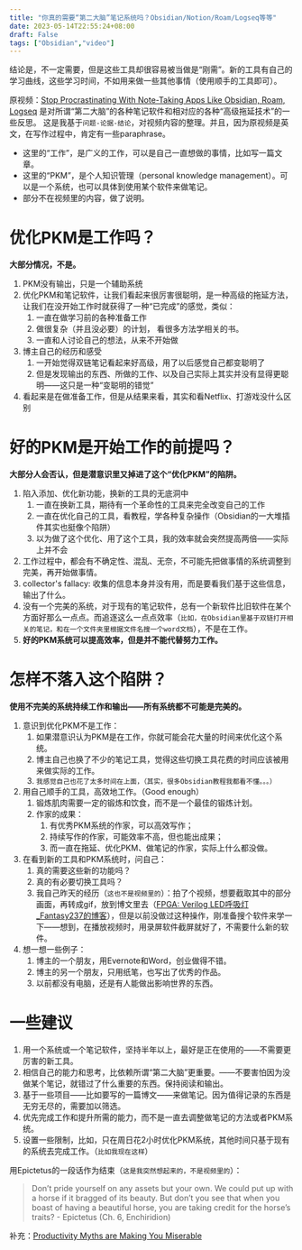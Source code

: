 ```yaml
---
title: "你真的需要“第二大脑”笔记系统吗？Obsidian/Notion/Roam/Logseq等等"
date: 2023-05-14T22:55:24+08:00
draft: False
tags: ["Obsidian","video"]
---
```


结论是，不一定需要，但是这些工具却很容易被当做是“刚需”。新的工具有自己的学习曲线，这些学习时间，不如用来做一些其他事情（使用顺手的工具即可）。

原视频：[Stop Procrastinating With Note-Taking Apps Like Obsidian, Roam, Logseq](https://www.youtube.com/watch?v=baKCC2uTbRc&t=38s)
是对所谓“第二大脑”的各种笔记软件和相对应的各种“高级拖延技术”的一些反思。
这是我基于`问题-论据-结论`，对视频内容的整理。并且，因为原视频是英文，在写作过程中，肯定有一些paraphrase。
- 这里的“工作”，是广义的工作，可以是自己一直想做的事情，比如写一篇文章。
- 这里的“PKM”，是个人知识管理（personal knowledge management）。可以是一个系统，也可以具体到使用某个软件来做笔记。
- 部分不在视频里的内容，做了说明。

# 优化PKM是工作吗？
**大部分情况，不是。**
1. PKM没有输出，只是一个辅助系统
2. 优化PKM和笔记软件，让我们看起来很厉害很聪明，是一种高级的拖延方法，让我们在没开始工作时就获得了一种“已完成”的感觉，类似：
	1. 一直在做学习前的各种准备工作
	2. 做很复杂（并且没必要）的计划， 看很多方法学相关的书。 
	3. 一直和人讨论自己的想法，从来不开始做
3. 博主自己的经历和感受
	1. 一开始觉得双链笔记看起来好高级，用了以后感觉自己都变聪明了
	2. 但是发现输出的东西、所做的工作、以及自己实际上其实并没有显得更聪明——这只是一种“变聪明的错觉”
4. 看起来是在做准备工作，但是从结果来看，其实和看Netflix、打游戏没什么区别

# 好的PKM是开始工作的前提吗？
**大部分人会否认，但是潜意识里又掉进了这个“优化PKM”的陷阱。**
1.  陷入添加、优化新功能，换新的工具的无底洞中
	1. 一直在换新工具，期待有一个革命性的工具来完全改变自己的工作
	2. 一直在优化自己的工具，看教程，学各种复杂操作（Obsidian的一大堆插件其实也挺像个陷阱）
	3. 以为做了这个优化、用了这个工具，我的效率就会突然提高两倍——实际上并不会
2. 工作过程中，都会有不确定性、混乱、无奈，不可能先把做事情的系统调整到完美，再开始做事情。
3. collector's fallacy: 收集的信息本身并没有用，而是要看我们基于这些信息，输出了什么。
4. 没有一个完美的系统，对于现有的笔记软件，总有一个新软件比旧软件在某个方面好那么一点点。而追逐这么一点点效率（`比如，在Obsidian里基于双链打开相关的笔记，和在一个文件夹里根据文件名搜一个word文档`），不是在工作。
5. **好的PKM系统可以提高效率，但是并不能代替努力工作。**

# 怎样不落入这个陷阱？
**使用不完美的系统持续工作和输出——所有系统都不可能是完美的。**
1. 意识到优化PKM不是工作：
	1. 如果潜意识认为PKM是在工作，你就可能会花大量的时间来优化这个系统。
	2. 博主自己也换了不少的笔记工具，觉得这些切换工具花费的时间应该被用来做实际的工作。
	3. `我感觉自己也花了太多时间在上面，（其实，很多Obsidian教程我都看不懂。。。）`
2. 用自己顺手的工具，高效地工作。（Good enough）
	1. 锻炼肌肉需要一定的锻炼和饮食，而不是一个最佳的锻炼计划。
	2. 作家的成果：
		1. 有优秀PKM系统的作家，可以高效写作；
		2. 持续写作的作家，可能效率不高，但也能出成果；
		3. 而一直在拖延、优化PKM、做笔记的作家，实际上什么都没做。
5. 在看到新的工具和PKM系统时，问自己：
	1. 真的需要这些新的功能吗？
	2. 真的有必要切换工具吗？
	3. 我自己昨天的经历（`这也不是视频里的`）：拍了个视频，想要截取其中的部分画面，再转成gif，放到博文里去（[FPGA: Verilog LED呼吸灯_Fantasy237的博客](https://blog.csdn.net/qq_34181877/article/details/130537517?spm=1001.2014.3001.5501)），但是以前没做过这种操作，刚准备搜个软件来学一下——想到，在播放视频时，用录屏软件截屏就好了，不需要什么新的软件。
6. 想一想一些例子：
	1. 博主的一个朋友，用Evernote和Word，创业做得不错。
	2. 博主的另一个朋友，只用纸笔，也写出了优秀的作品。
	3. 以前都没有电脑，还是有人能做出影响世界的东西。

# 一些建议
1. 用一个系统或一个笔记软件，坚持半年以上，最好是正在使用的——不需要更厉害的新工具。
2. 相信自己的能力和思考，比依赖所谓“第二大脑”更重要。——不要害怕因为没做某个笔记，就错过了什么重要的东西。保持阅读和输出。
3. 基于一些项目——比如要写的一篇博文——来做笔记。因为值得记录的东西是无穷无尽的，需要加以筛选。
4. 优先完成工作和提升所需的能力，而不是一直去调整做笔记的方法或者PKM系统。
5. 设置一些限制，比如，只在周日花2小时优化PKM系统，其他时间只基于现有的系统去完成工作。（`比如我现在这样`）

用Epictetus的一段话作为结束（`这是我突然想起来的，不是视频里的`）：
> Don’t pride yourself on any assets but your own. We could put up with a horse if it bragged of its beauty. But don’t you see that when you boast of having a beautiful horse, you are taking credit for the horse’s traits?  - Epictetus (Ch. 6, Enchiridion)


补充：[Productivity Myths are Making You Miserable](https://www.youtube.com/watch?v=35lVJuqE7Hs)

